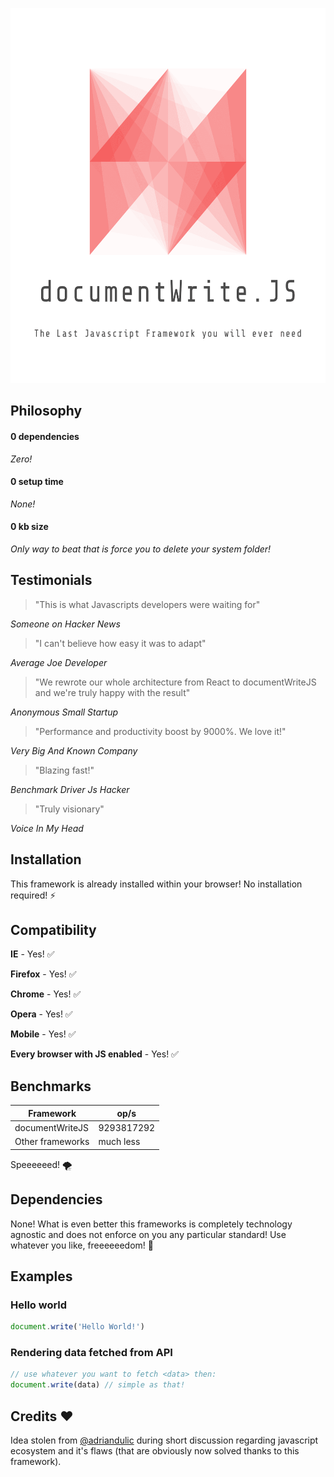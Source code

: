 <p align="center">
  <img width="600" height="600" src="https://github.com/emq/documentWrite.JS/raw/master/logo.png">
</p>

## Philosophy

#### 0 dependencies
_Zero!_

#### 0 setup time
_None!_

#### 0 kb size
_Only way to beat that is force you to delete your system folder!_

## Testimonials

> "This is what Javascripts developers were waiting for"

_Someone on Hacker News_

> "I can't believe how easy it was to adapt"

_Average Joe Developer_

> "We rewrote our whole architecture from React to documentWriteJS and we're truly happy with the result"

_Anonymous Small Startup_

> "Performance and productivity boost by 9000%. We love it!"

_Very Big And Known Company_

> "Blazing fast!"

_Benchmark Driver Js Hacker_

> "Truly visionary"

_Voice In My Head_

## Installation

This framework is already installed within your browser! No installation required! ⚡️

## Compatibility

__IE__ - Yes! ✅

__Firefox__ - Yes! ✅

__Chrome__ - Yes! ✅

__Opera__ - Yes! ✅

__Mobile__ - Yes! ✅

__Every browser with JS enabled__ - Yes! ✅

## Benchmarks

| Framework        | op/s       |
| ------------- | ------------- |
| documentWriteJS  | 9293817292 |
| Other frameworks | much less  |

Speeeeeed! 🌪

## Dependencies

None! What is even better this frameworks is completely technology agnostic and does not enforce on you any particular standard! Use whatever you like, freeeeeedom! 😤

## Examples

### Hello world

``` javascript
document.write('Hello World!')
```

### Rendering data fetched from API

``` javascript
// use whatever you want to fetch <data> then:
document.write(data) // simple as that!
```

## Credits ❤️

Idea stolen from [@adriandulic](https://github.com/adriandulic) during short discussion regarding javascript ecosystem and it's flaws (that are obviously now solved thanks to this framework).
